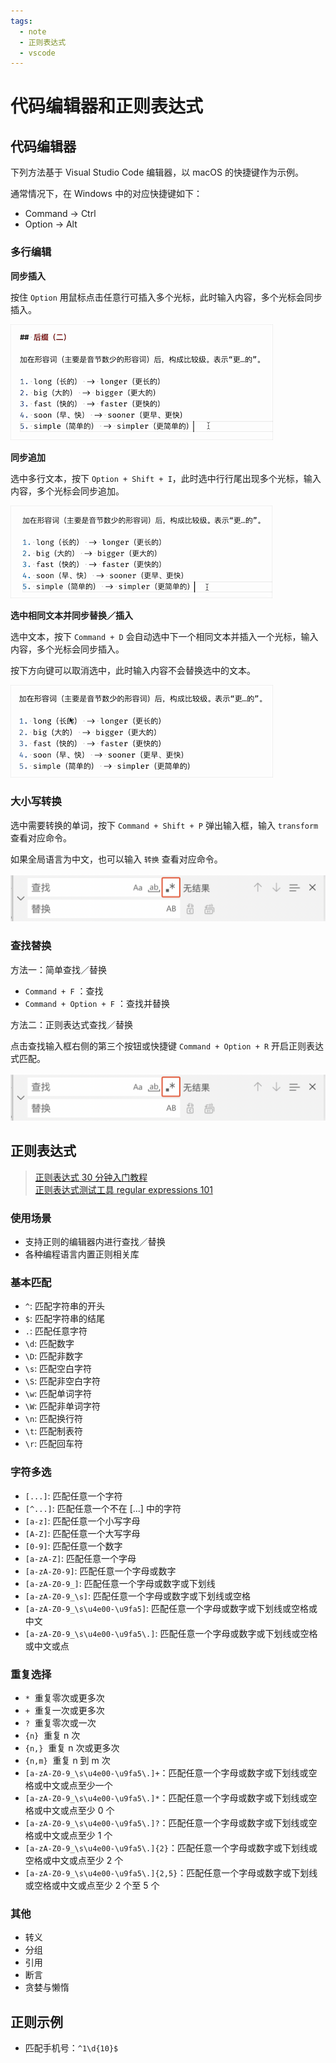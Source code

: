 ```yaml
---
tags:
  - note
  - 正则表达式
  - vscode
---
```


# 代码编辑器和正则表达式

## 代码编辑器

下列方法基于 Visual Studio Code 编辑器，以 macOS 的快捷键作为示例。

通常情况下，在 Windows 中的对应快捷键如下：

- Command → Ctrl
- Option → Alt

### 多行编辑

**同步插入**

按住 `Option` 用鼠标点击任意行可插入多个光标，此时输入内容，多个光标会同步插入。

![多行同步插入](img/editor-and-regular/多行同步插入.gif)

**同步追加**

选中多行文本，按下 `Option + Shift + I`，此时选中行行尾出现多个光标，输入内容，多个光标会同步追加。

![多行同步追加](img/editor-and-regular/多行同步追加.gif)

**选中相同文本并同步替换／插入**

选中文本，按下 `Command + D` 会自动选中下一个相同文本并插入一个光标，输入内容，多个光标会同步插入。

按下方向键可以取消选中，此时输入内容不会替换选中的文本。

![选中相同文本并同步替换／插入](img/editor-and-regular/选中相同字符并同步替换.gif)

### 大小写转换

选中需要转换的单词，按下 `Command + Shift + P` 弹出输入框，输入 `transform` 查看对应命令。

如果全局语言为中文，也可以输入 `转换` 查看对应命令。

![大小写转换](./img/editor-and-regular/regular.png)

### 查找替换

方法一：简单查找／替换

- `Command + F` ：查找
- `Command + Option + F` ：查找并替换

方法二：正则表达式查找／替换

点击查找输入框右侧的第三个按钮或快捷键 `Command + Option + R` 开启正则表达式匹配。

![开启正则匹配](./img/editor-and-regular/regular.png)

## 正则表达式

> [正则表达式 30 分钟入门教程](https://deerchao.cn/tutorials/regex/regex.htm)  
> [正则表达式测试工具 regular expressions 101](https://regex101.com/)

### 使用场景

- 支持正则的编辑器内进行查找／替换
- 各种编程语言内置正则相关库

### 基本匹配

- `^`: 匹配字符串的开头
- `$`: 匹配字符串的结尾
- `.`: 匹配任意字符
- `\d`: 匹配数字
- `\D`: 匹配非数字
- `\s`: 匹配空白字符
- `\S`: 匹配非空白字符
- `\w`: 匹配单词字符
- `\W`: 匹配非单词字符
- `\n`: 匹配换行符
- `\t`: 匹配制表符
- `\r`: 匹配回车符

### 字符多选

- `[...]`: 匹配任意一个字符
- `[^...]`: 匹配任意一个不在 [...] 中的字符
- `[a-z]`: 匹配任意一个小写字母
- `[A-Z]`: 匹配任意一个大写字母
- `[0-9]`: 匹配任意一个数字
- `[a-zA-Z]`: 匹配任意一个字母
- `[a-zA-Z0-9]`: 匹配任意一个字母或数字
- `[a-zA-Z0-9_]`: 匹配任意一个字母或数字或下划线
- `[a-zA-Z0-9_\s]`: 匹配任意一个字母或数字或下划线或空格
- `[a-zA-Z0-9_\s\u4e00-\u9fa5]`: 匹配任意一个字母或数字或下划线或空格或中文
- `[a-zA-Z0-9_\s\u4e00-\u9fa5\.]`: 匹配任意一个字母或数字或下划线或空格或中文或点

### 重复选择

- `*`  重复零次或更多次
- `+`  重复一次或更多次
- `?`  重复零次或一次
- `{n}`  重复 n 次
- `{n,}`  重复 n 次或更多次
- `{n,m}`  重复 n 到 m 次
- `[a-zA-Z0-9_\s\u4e00-\u9fa5\.]+`：匹配任意一个字母或数字或下划线或空格或中文或点至少一个
- `[a-zA-Z0-9_\s\u4e00-\u9fa5\.]*`：匹配任意一个字母或数字或下划线或空格或中文或点至少 0 个
- `[a-zA-Z0-9_\s\u4e00-\u9fa5\.]?`：匹配任意一个字母或数字或下划线或空格或中文或点至少 1 个
- `[a-zA-Z0-9_\s\u4e00-\u9fa5\.]{2}`：匹配任意一个字母或数字或下划线或空格或中文或点至少 2 个
- `[a-zA-Z0-9_\s\u4e00-\u9fa5\.]{2,5}`：匹配任意一个字母或数字或下划线或空格或中文或点至少 2 个至 5 个

### 其他

- 转义
- 分组
- 引用
- 断言
- 贪婪与懒惰

## 正则示例

- 匹配手机号：`^1\d{10}$`
